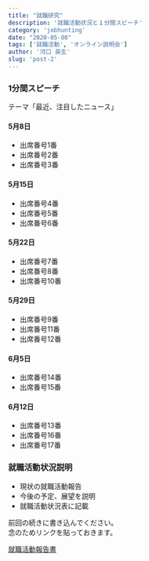```yaml
---
title: "就職研究"
description: '就職活動状況と１分間スピーチ'
category: 'jobhunting'
date: "2020-05-08"
tags: ['就職活動', 'オンライン説明会']
author: '河口 英生'
slug: 'post-2'
---
```

<div class="post-section">
<h3 class="title is-5" >1分間スピーチ</h3>

テーマ「最近、注目したニュース」

<h4 class="title is-6" >5月8日</h4>

- 出席番号1番
- 出席番号2番
- 出席番号3番

<h4 class="title is-6" >5月15日</h4>

- 出席番号4番
- 出席番号5番
- 出席番号6番

<h4 class="title is-6" >5月22日</h4>

- 出席番号7番
- 出席番号8番
- 出席番号10番

<h4 class="title is-6" >5月29日</h4>

- 出席番号9番
- 出席番号11番
- 出席番号12番

<h4 class="title is-6" >6月5日</h4>

- 出席番号14番
- 出席番号15番

<h4 class="title is-6" >6月12日</h4>

- 出席番号13番
- 出席番号16番
- 出席番号17番
</div>

<div class="post-section">
<h3 class="title is-5" >就職活動状況説明</h3>

+ 現状の就職活動報告
+ 今後の予定、展望を説明
+ 就職活動状況表に記載

<p>前回の続きに書き込んでください。<br>
念のためリンクを貼っておきます。</p>

[就職活動報告書](https://drive.google.com/open?id=10HztcmpXkr-dAn5ACGksoPnnNy8GT7ZNvg4wH8DmgRM)
</div>